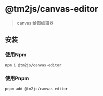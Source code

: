# @tm2js/canvas-editor

> canvas 绘图编辑器

## 安装

### 使用Npm

```bash
npm i @tm2js/canvas-editor
```

### 使用Pnpm

```bash
pnpm add @tm2js/canvas-editor
```
